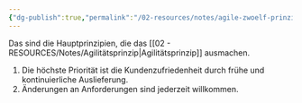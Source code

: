 ```yaml
---
{"dg-publish":true,"permalink":"/02-resources/notes/agile-zwoelf-prinzipien/","tags":["projektmanagement/vorgehensmodell/agile"],"noteIcon":"","updated":"2024-11-12T06:14:49.839+01:00"}
---
```


Das sind die Hauptprinzipien, die das [[02 - RESOURCES/Notes/Agilitätsprinzip\|Agilitätsprinzip]] ausmachen.

1. Die höchste Priorität ist die Kundenzufriedenheit durch frühe und kontinuierliche Auslieferung.
2. Änderungen an Anforderungen sind jederzeit willkommen.